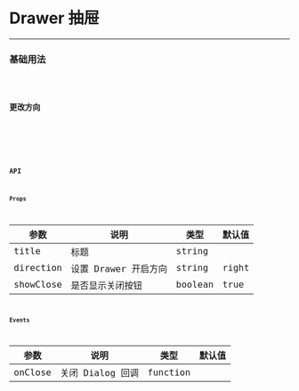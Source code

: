 # Drawer 抽屉

---

### 基础用法

<code hideActions='["CSB","EXTERNAL"]' src="./basic.tsx" />

### 更改方向

<code hideActions='["CSB","EXTERNAL"]' src="./direction.tsx" />

<br />

### API

#### Props

| 参数      | 说明                 | 类型    | 默认值 |
| --------- | -------------------- | ------- | ------ |
| title     | 标题                 | string  |        |
| direction | 设置 Drawer 开启方向 | string  | right  |
| showClose | 是否显示关闭按钮     | boolean | true   |

#### Events

| 参数    | 说明             | 类型     | 默认值 |
| ------- | ---------------- | -------- | ------ |
| onClose | 关闭 Dialog 回调 | function |        |
